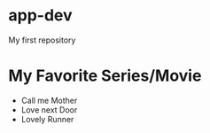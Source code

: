 # app-dev
My first repository
# My Favorite Series/Movie
- Call me Mother
- Love next Door
- Lovely Runner
  

